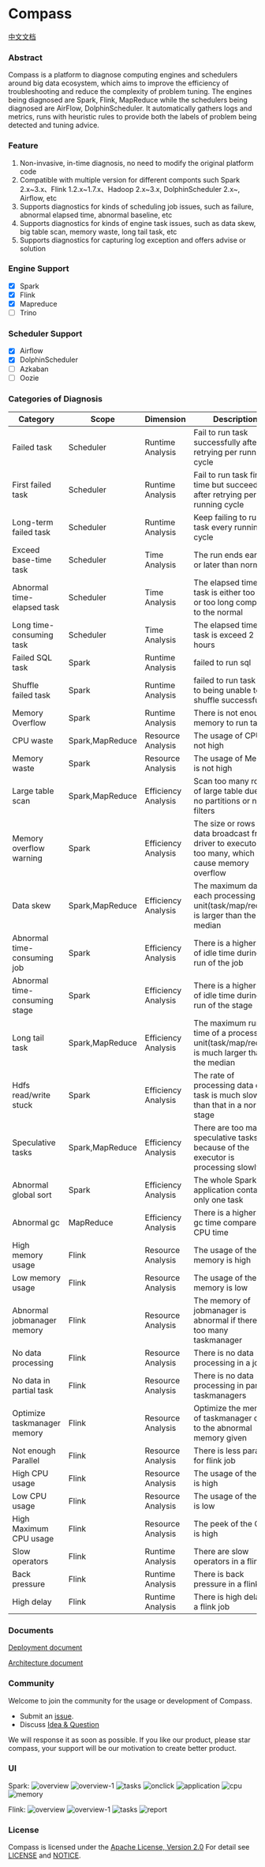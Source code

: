 # Compass
[中文文档](README_zh.md)

### Abstract
Compass is a platform to diagnose computing engines and schedulers around big data ecosystem, which aims to improve the 
efficiency of troubleshooting and reduce the complexity of problem tuning. The engines being diagnosed are Spark, Flink,
MapReduce while the schedulers being diagnosed are AirFlow, DolphinScheduler. It automatically gathers logs and metrics,
runs with heuristic rules to provide both the labels of problem being detected and tuning advice.

### Feature
1. Non-invasive, in-time diagnosis, no need to modify the original platform code
2. Compatible with multiple version for different componts such Spark 2.x~3.x、Flink 1.2.x~1.7.x、Hadoop 2.x~3.x, DolphinScheduler 2.x~, Airflow, etc
3. Supports diagnostics for kinds of scheduling job issues, such as failure, abnormal elapsed time, abnormal baseline, etc
4. Supports diagnostics for kinds of engine task issues, such as data skew, big table scan,  memory waste, long tail task, etc
5. Supports diagnostics for capturing log exception and offers advise or solution

### Engine Support
- [x] Spark
- [x] Flink
- [x] Mapreduce
- [ ] Trino

### Scheduler Support
- [x] Airflow
- [x] DolphinScheduler
- [ ] Azkaban
- [ ] Oozie

### Categories of Diagnosis

|   Category  |     Scope   |  Dimension |   Description      |
|-------------|-------------|------------|-----------------|
|Failed task  |Scheduler|Runtime Analysis|Fail to run task successfully after retrying per running cycle|
|First failed task|Scheduler|Runtime Analysis|Fail to run task first time but succeed after retrying per running cycle 
|Long-term failed task|Scheduler|Runtime Analysis|Keep failing to run task every running cycle|
|Exceed base-time task|Scheduler|Time Analysis|The run ends earlier or later than normal|
|Abnormal time-elapsed task|Scheduler|Time Analysis|The elapsed time of task is either too short or too long compared to the normal|
|Long time-consuming task|Scheduler|Time Analysis|The elapsed time of task is exceed 2 hours|
|Failed SQL task|Spark|Runtime Analysis|failed to run sql|
|Shuffle failed task|Spark|Runtime Analysis|failed to run task due to being unable to shuffle successfully|
|Memory Overflow|Spark|Runtime Analysis|There is not enough memory to run task|
|CPU waste|Spark,MapReduce|Resource Analysis|The usage of CPU is not high|
|Memory waste|Spark|Resource Analysis|The usage of Memory is not high|
|Large table scan|Spark,MapReduce|Efficiency Analysis|Scan too many rows of large table due to no partitions or no filters|
|Memory overflow warning|Spark|Efficiency Analysis|The size or rows of data broadcast from driver to executor is too many, which may cause memory overflow|
|Data skew|Spark,MapReduce|Efficiency Analysis|The maximum data each processing unit(task/map/reduce) is larger than the median|
|Abnormal time-consuming job|Spark|Efficiency Analysis|There is a higher ratio of idle time during the run of the job |
|Abnormal time-consuming stage|Spark|Efficiency Analysis|There is a higher ratio of idle time during the run of the stage|
|Long tail task|Spark,MapReduce|Efficiency Analysis|The maximum running time of a processing unit(task/map/reduce) is much larger than the median|
|Hdfs read/write stuck|Spark|Efficiency Analysis|The rate of processing data each task is much slower than that in a normal stage|
|Speculative tasks|Spark,MapReduce|Efficiency Analysis|There are too many speculative tasks because of the executor is processing slowly|
|Abnormal global sort|Spark|Efficiency Analysis|The whole Spark application contains only one task|
|Abnormal gc|MapReduce|Efficiency Analysis|There is a higher ratio gc time compared to CPU time|
|High memory usage|Flink|Resource Analysis|The usage of the memory is high|
|Low memory usage|Flink|Resource Analysis|The usage of the memory is low|
|Abnormal jobmanager memory|Flink|Resource Analysis|The memory of jobmanager is abnormal if there is too many taskmanager|
|No data processing|Flink|Resource Analysis|There is no data processing in a job|
|No data in partial task|Flink|Resource Analysis|There is no data processing in partial taskmanagers|
|Optimize taskmanager memory|Flink|Resource Analysis|Optimize the memory of taskmanager due to the abnormal memory given|
|Not enough Parallel|Flink|Resource Analysis|There is less parallel for flink job|
|High CPU usage|Flink|Resource Analysis|The usage of the CPU is high|
|Low CPU usage|Flink|Resource Analysis|The usage of the CPU is low|
|High Maximum CPU usage|Flink|Resource Analysis|The peek of the CPU is high|
|Slow operators|Flink|Runtime Analysis|There are slow operators in a flink job|
|Back pressure|Flink|Runtime Analysis|There is back pressure in a flink job|
|High delay|Flink|Runtime Analysis|There is high delay in a flink job|


###  Documents

[Deployment document](document/manual/deployment.md)

[Architecture document](document/manual/architecture.md)

### Community
Welcome to join the community for the usage or development of Compass.
- Submit an [issue](https://github.com/cubefs/compass/issues).
- Discuss [Idea & Question](https://github.com/cubefs/compass/discussions)
  
We will response it as soon as possible. If you like our product, please star compass, your support will be our motivation to create better product.

### UI

Spark:
![overview](document/manual/img/overview.png)
![overview-1](document/manual/img/overview-1.png)
![tasks](document/manual/img/tasks.png)
![onclick](document/manual/img/onclick.png)
![application](document/manual/img/application.png)
![cpu](document/manual/img/cpu.png)
![memory](document/manual/img/memory.png)

Flink:
![overview](document/manual/img/flink-overview-1.png)
![overview-1](document/manual/img/flink-overview-2.png)
![tasks](document/manual/img/flink-list.png)
![report](document/manual/img/flink-report.png)

### License

Compass is licensed under the [Apache License, Version 2.0](http://www.apache.org/licenses/LICENSE-2.0) For detail
see [LICENSE](LICENSE) and [NOTICE](NOTICE).
